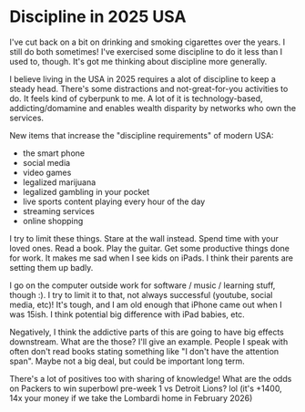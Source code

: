 # Discipline in 2025 USA

I've cut back on a bit on drinking and smoking cigarettes over the years. I still do both sometimes! I've exercised some discipline to do it less than I used to, though. It's got me thinking about discipline more generally.

I believe living in the USA in 2025 requires a alot of discipline to keep a steady head. There's some distractions and not-great-for-you activities to do. It feels kind of cyberpunk to me. A lot of it is technology-based, addicting/domamine and enables wealth disparity by networks who own the services.

New items that increase the "discipline requirements" of modern USA:

- the smart phone
- social media
- video games
- legalized marijuana
- legalized gambling in your pocket
- live sports content playing every hour of the day
- streaming services
- online shopping

I try to limit these things. Stare at the wall instead. Spend time with your loved ones. Read a book. Play the guitar. Get some productive things done for work. It makes me sad when I see kids on iPads. I think their parents are setting them up badly. 

I go on the computer outside work for software / music / learning stuff, though :). I try to limit it to that, not always successful (youtube, social media, etc)! It's tough, and I am old enough that iPhone came out when I was 15ish. I think potential big difference with iPad babies, etc.

Negatively, I think the addictive parts of this are going to have big effects downstream. What are the those? I'll give an example. People I speak with often don't read books stating something like "I don't have the attention span". Maybe not a big deal, but could be important long term.

There's a lot of positives too with sharing of knowledge! What are the odds on Packers to win superbowl pre-week 1 vs Detroit Lions? lol (it's +1400, 14x your money if we take the Lombardi home in February 2026)
